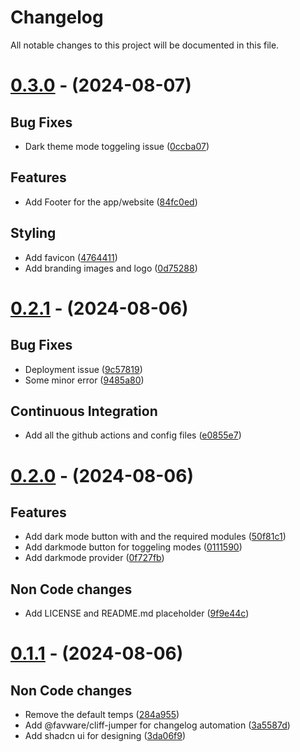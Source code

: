 # Changelog

All notable changes to this project will be documented in this file.

# [0.3.0](https://github.com/nsgpriyanshu/crecall/compare/0.2.1...0.3.0) - (2024-08-07)

## Bug Fixes

- Dark theme mode toggeling issue ([0ccba07](https://github.com/nsgpriyanshu/crecall/commit/0ccba079b12cbaac010d1e2cdcb4368d79fa2acb))

## Features

- Add Footer for the app/website ([84fc0ed](https://github.com/nsgpriyanshu/crecall/commit/84fc0ed9b2ac929f262808341be233e97588453c))

## Styling

- Add favicon ([4764411](https://github.com/nsgpriyanshu/crecall/commit/47644116c621a16d4efa36d98ef5aa1ec8d8548c))
- Add branding images and logo ([0d75288](https://github.com/nsgpriyanshu/crecall/commit/0d752883a99003ec5d309155f99b41233f1e3ba4))

# [0.2.1](https://github.com/nsgpriyanshu/crecall/compare/0.2.0...0.2.1) - (2024-08-06)

## Bug Fixes

- Deployment issue ([9c57819](https://github.com/nsgpriyanshu/crecall/commit/9c578199b7da901bebff017a5d3ac429cce372e8))
- Some minor error ([9485a80](https://github.com/nsgpriyanshu/crecall/commit/9485a80c8b3a2bbcdce72ded5beae07e3a338272))

## Continuous Integration

- Add all the github actions and config files ([e0855e7](https://github.com/nsgpriyanshu/crecall/commit/e0855e7ecc985ad52613d6c2956267754947d967))

# [0.2.0](https://github.com/nsgpriyanshu/crecall/compare/0.1.1...0.2.0) - (2024-08-06)

## Features

- Add dark mode button with and the required modules ([50f81c1](https://github.com/nsgpriyanshu/crecall/commit/50f81c1f82d2d4f0fdf6e647f89d9455c615aa14))
- Add darkmode button for toggeling modes ([0111590](https://github.com/nsgpriyanshu/crecall/commit/01115903a91e14f3102f215cf02fb3992021fd16))
- Add darkmode provider ([0f727fb](https://github.com/nsgpriyanshu/crecall/commit/0f727fb76b8ef780016e7a0a1b2860243117fd08))

## Non Code changes

- Add LICENSE and README.md placeholder ([9f9e44c](https://github.com/nsgpriyanshu/crecall/commit/9f9e44c791f78cbb1202eae2454914d1f160c7c7))

# [0.1.1](https://github.com/nsgpriyanshu/crecall/tree/0.1.1) - (2024-08-06)

## Non Code changes

- Remove the default temps ([284a955](https://github.com/nsgpriyanshu/crecall/commit/284a95532f034098ede0e7c960c741cc627ce70a))
- Add @favware/cliff-jumper for changelog automation ([3a5587d](https://github.com/nsgpriyanshu/crecall/commit/3a5587d4950d82c72f3359aa9dd3881017150e4f))
- Add shadcn ui for designing ([3da06f9](https://github.com/nsgpriyanshu/crecall/commit/3da06f9e536f555bf3239587443fa40457ceb837))
